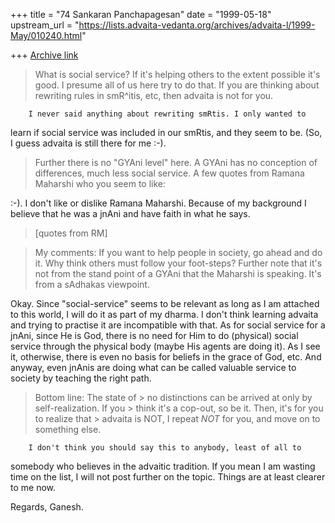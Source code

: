 +++
title = "74 Sankaran Panchapagesan"
date = "1999-05-18"
upstream_url = "https://lists.advaita-vedanta.org/archives/advaita-l/1999-May/010240.html"

+++
[Archive link](https://lists.advaita-vedanta.org/archives/advaita-l/1999-May/010240.html)

> What is social service? If it's helping others to the extent possible
> it's good. I presume all of us here try to do that. If you are
> thinking about rewriting rules in smR^itis, etc, then advaita is not
> for you.

        I never said anything about rewriting smRtis. I only wanted to
learn if social service was included in our smRtis, and they seem to be.
(So, I guess advaita is still there for me :-).

> Further there is no "GYAni level" here. A GYAni has no conception of
> differences, much less social service. A few quotes from Ramana
> Maharshi who you seem to like:

:-). I don't like or dislike Ramana Maharshi. Because of my background I
believe that he was a jnAni and have faith in what he says.

> [quotes from RM]

> My comments: If you want to help people in society, go ahead and do
> it. Why think others must follow your foot-steps? Further note that
> it's not from the stand point of a GYAni that the Maharshi is
> speaking. It's from a sAdhakas viewpoint.


Okay.  Since "social-service"  seems to be relevant as long as I am
attached to this world, I will do it as part of my dharma. I don't think
learning advaita and trying to practise it are incompatible with that. As
for social service for a jnAni, since He is God, there is no need for Him
to do (physical) social service through the physical body (maybe His
agents are doing it). As I see it, otherwise, there is even no basis for
beliefs in the grace of God, etc. And anyway, even jnAnis are doing what
can be called valuable service to society by teaching the right path.


> Bottom line: The state of > no distinctions can be arrived at only by
self-realization. If you > think it's a cop-out, so be it. Then, it's for
you to realize that > advaita is NOT, I repeat *NOT* for you, and move on
to something else.

        I don't think you should say this to anybody, least of all to
somebody who believes in the advaitic tradition. If you mean I am wasting
time on the list, I will not post further on the topic. Things are at
least clearer to me now.

Regards,
Ganesh.

